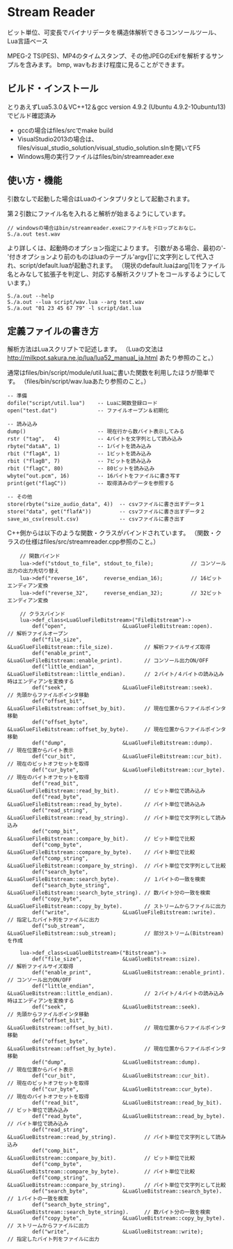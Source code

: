 # Stream Reader

ビット単位、可変長でバイナリデータを構造体解析できるコンソールツール、Lua言語ベース

MPEG-2 TS(PES)、MP4のタイムスタンプ、その他JPEGのExifを解析するサンプルを含みます。
bmp, wavもおまけ程度に見ることができます。 

## ビルド・インストール
とりあえずLua5.3.0＆VC++12＆gcc version 4.9.2 (Ubuntu 4.9.2-10ubuntu13) でビルド確認済み
* gccの場合はfiles/srcでmake build
* VisualStudio2013の場合は、files/visual_studio_solution/visual_studio_solution.slnを開いてF5
* Windows用の実行ファイルはfiles/bin/streamreader.exe

## 使い方・機能
引数なしで起動した場合はLuaのインタプリタとして起動されます。

第２引数にファイル名を入れると解析が始まるようにしています。

    // windowsの場合はbin/streamreader.exeにファイルをドロップとおなじ。
    S./a.out test.wav
    
より詳しくは、起動時のオプション指定によります。
引数がある場合、最初の'-'付きオプションより前のものはluaのテーブル'argv[]'に文字列として代入され、script/default.luaが起動されます。
（現状のdefault.luaはarg[1]をファイル名とみなして拡張子を判定し、対応する解析スクリプトをコールするようにしています。）

    S./a.out --help
    S./a.out --lua script/wav.lua --arg test.wav
    S./a.out "01 23 45 67 79" -l script/dat.lua

## 定義ファイルの書き方

解析方法はLuaスクリプトで記述します。
（Luaの文法は http://milkpot.sakura.ne.jp/lua/lua52_manual_ja.html あたり参照のこと。）

通常はfiles/bin/script/module/util.luaに書いた関数を利用したほうが簡単です。
（files/bin/script/wav.luaあたり参照のこと。）

    -- 準備
    dofile("script/util.lua")    -- Luaに関数登録ロード
    open("test.dat")             -- ファイルオープン＆初期化
    
    -- 読み込み
    dump()                       -- 現在行から数バイト表示してみる
    rstr ("tag",   4)            -- 4バイトを文字列として読み込み
    rbyte("dataA", 1)            -- 1バイトを読み込み
    rbit ("flagA", 1)            -- 1ビットを読み込み
    rbit ("flagB", 7)            -- 7ビットを読み込み
    rbit ("flagC", 80)           -- 80ビットを読み込み
    wbyte("out.pcm", 16)         -- 16バイトをファイルに書き写す
    print(get("flagC"))          -- 取得済みのデータを参照する

    -- その他
    store(rbyte("size_audio_data", 4))  -- csvファイルに書き出すデータ１
    store("data", get("flafA"))         -- csvファイルに書き出すデータ２
    save_as_csv(result.csv)             -- csvファイルに書き出す

C++側からは以下のような関数・クラスがバインドされています。
（関数・クラスの仕様はfiles/src/streamreader.cpp参照のこと。）


		// 関数バインド
		lua->def("stdout_to_file", stdout_to_file);            // コンソール出力の出力先切り替え
		lua->def("reverse_16",     reverse_endian_16);         // 16ビットエンディアン変換
		lua->def("reverse_32",     reverse_endian_32);         // 32ビットエンディアン変換

		// クラスバインド
		lua->def_class<LuaGlueFileBitstream>("FileBitstream")->
			def("open",                  &LuaGlueFileBitstream::open).               // 解析ファイルオープン
			def("file_size",             &LuaGlueFileBitstream::file_size).          // 解析ファイルサイズ取得
			def("enable_print",          &LuaGlueFileBitstream::enable_print).       // コンソール出力ON/OFF
			def("little_endian",         &LuaGlueFileBitstream::little_endian).      // ２バイト/４バイトの読み込み時はエンディアンを変換する
			def("seek",                  &LuaGlueFileBitstream::seek).               // 先頭からファイルポインタ移動
			def("offset_bit",            &LuaGlueFileBitstream::offset_by_bit).      // 現在位置からファイルポインタ移動
			def("offset_byte",           &LuaGlueFileBitstream::offset_by_byte).     // 現在位置からファイルポインタ移動
			def("dump",                  &LuaGlueFileBitstream::dump).               // 現在位置からバイト表示
			def("cur_bit",               &LuaGlueFileBitstream::cur_bit).            // 現在のビットオフセットを取得
			def("cur_byte",              &LuaGlueFileBitstream::cur_byte).           // 現在のバイトオフセットを取得
			def("read_bit",              &LuaGlueFileBitstream::read_by_bit).        // ビット単位で読み込み
			def("read_byte",             &LuaGlueFileBitstream::read_by_byte).       // バイト単位で読み込み
			def("read_string",           &LuaGlueFileBitstream::read_by_string).     // バイト単位で文字列として読み込み
			def("comp_bit",              &LuaGlueFileBitstream::compare_by_bit).     // ビット単位で比較
			def("comp_byte",             &LuaGlueFileBitstream::compare_by_byte).    // バイト単位で比較
			def("comp_string",           &LuaGlueFileBitstream::compare_by_string).  // バイト単位で文字列として比較
			def("search_byte",           &LuaGlueFileBitstream::search_byte).        // １バイトの一致を検索
			def("search_byte_string",    &LuaGlueFileBitstream::search_byte_string). // 数バイト分の一致を検索
			def("copy_byte",             &LuaGlueFileBitstream::copy_by_byte).       // ストリームからファイルに出力
			def("write",                 &LuaGlueFileBitstream::write).              // 指定したバイト列をファイルに出力
			def("sub_stream",            &LuaGlueFileBitstream::sub_stream);         // 部分ストリーム(Bitstream)を作成

		lua->def_class<LuaGlueBitstream>("Bitstream")->
			def("file_size",             &LuaGlueBitstream::size).                   // 解析ファイルサイズ取得
			def("enable_print",          &LuaGlueBitstream::enable_print).           // コンソール出力ON/OFF
			def("little_endian",         &LuaGlueBitstream::little_endian).          // ２バイト/４バイトの読み込み時はエンディアンを変換する
			def("seek",                  &LuaGlueBitstream::seek).                   // 先頭からファイルポインタ移動
			def("offset_bit",            &LuaGlueBitstream::offset_by_bit).          // 現在位置からファイルポインタ移動
			def("offset_byte",           &LuaGlueBitstream::offset_by_byte).         // 現在位置からファイルポインタ移動
			def("dump",                  &LuaGlueBitstream::dump).                   // 現在位置からバイト表示
			def("cur_bit",               &LuaGlueBitstream::cur_bit).                // 現在のビットオフセットを取得
			def("cur_byte",              &LuaGlueBitstream::cur_byte).               // 現在のバイトオフセットを取得
			def("read_bit",              &LuaGlueBitstream::read_by_bit).            // ビット単位で読み込み
			def("read_byte",             &LuaGlueBitstream::read_by_byte).           // バイト単位で読み込み
			def("read_string",           &LuaGlueBitstream::read_by_string).         // バイト単位で文字列として読み込み
			def("comp_bit",              &LuaGlueBitstream::compare_by_bit).         // ビット単位で比較
			def("comp_byte",             &LuaGlueBitstream::compare_by_byte).        // バイト単位で比較
			def("comp_string",           &LuaGlueBitstream::compare_by_string).      // バイト単位で文字列として比較
			def("search_byte",           &LuaGlueBitstream::search_byte).            // １バイトの一致を検索
			def("search_byte_string",    &LuaGlueBitstream::search_byte_string).     // 数バイト分の一致を検索
			def("copy_byte",             &LuaGlueBitstream::copy_by_byte).           // ストリームからファイルに出力
			def("write",                 &LuaGlueBitstream::write);                  // 指定したバイト列をファイルに出力
	
